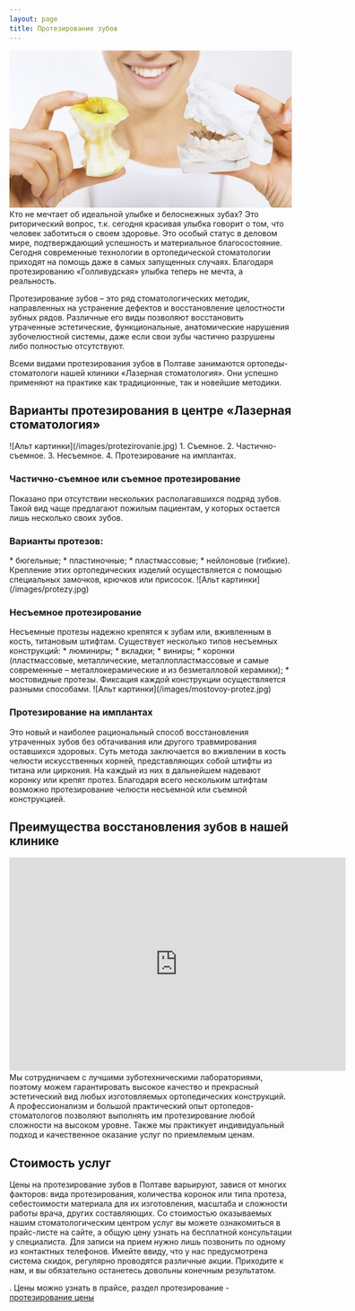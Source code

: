 ```yaml
---
layout: page
title: Протезирование зубов
---
```

<span class="image left">![Альт картинки](/images/nesemnyje-zubnyje-protezy-kakije-oni-byvajut.jpg)</span>
Кто не мечтает об идеальной улыбке и белоснежных зубах? Это риторический вопрос, т.к. сегодня красивая улыбка говорит о том, что человек заботиться о своем здоровье. Это особый статус в деловом мире, подтверждающий успешность и материальное благосостояние. Сегодня современные технологии в ортопедической стоматологии приходят на помощь даже в самых запущенных случаях. Благодаря протезированию «Голливудская» улыбка теперь не мечта, а реальность.

Протезирование зубов – это ряд стоматологических методик, направленных на устранение дефектов и восстановление целостности зубных рядов. Различные его виды позволяют восстановить утраченные эстетические, функциональные, анатомические нарушения зубочелюстной системы, даже если свои зубы частично разрушены либо полностью отсутствуют.

Всеми видами протезирования зубов в Полтаве занимаются ортопеды-стоматологи нашей клиники «Лазерная стоматология». Они успешно применяют на практике как традиционные, так и новейшие методики. 
<h2>Варианты протезирования в центре «Лазерная стоматология»</h2>
<span class="image left">![Альт картинки](/images/protezirovanie.jpg)</span>
1.	Съемное. 
2.	Частично-съемное. 
3.	Несъемное. 
4.	Протезирование на имплантах. 
<h3>Частично-съемное или съемное протезирование</h3> 
Показано при отсутствии нескольких располагавшихся подряд зубов. Такой вид чаще предлагают пожилым пациентам, у которых остается лишь несколько своих зубов. 
<h3>Варианты протезов:</h3> 
*	бюгельные; 
*	пластиночные; 
*	пластмассовые; 
*	нейлоновые (гибкие). 
Крепление этих ортопедических изделий осуществляется с помощью специальных замочков, крючков или присосок.
<span class="image left">![Альт картинки](/images/protezy.jpg)</span>
<h3>Несъемное протезирование</h3> 
Несъемные протезы надежно крепятся к зубам или, вживленным в кость, титановым штифтам. Существует несколько типов несъемных конструкций: 
* люминиры; 
*	вкладки; 
*	виниры; 
*	коронки (пластмассовые, металлические, металлопластмассовые и самые современные – металлокерамические и из безметалловой керамики); 
*	мостовидные протезы. 
Фиксация каждой конструкции осуществляется разными способами.
<span class="image left">![Альт картинки](/images/mostovoy-protez.jpg)</span>
<h3>Протезирование на имплантах</h3>
Это новый и наиболее рациональный способ восстановления утраченных зубов без обтачивания или другого травмирования оставшихся здоровых. Суть метода заключается во вживлении в кость челюсти искусственных корней, представляющих собой штифты из титана или циркония. На каждый из них в дальнейшем надевают коронку или крепят протез. Благодаря всего нескольким штифтам возможно протезирование челюсти несъемной или съемной конструкцией. 
<h2>Преимущества восстановления зубов в нашей клинике</h2>
<iframe width="600" height="380" src="https://www.youtube.com/embed/E_oYxR5bo8o" frameborder="0" allowfullscreen></iframe>
Мы сотрудничаем с лучшими зуботехническими лабораториями, поэтому можем гарантировать высокое качество и прекрасный эстетический вид любых изготовляемых ортопедических конструкций. А профессионализм и большой практический опыт ортопедов-стоматологов позволяют выполнять им протезирование любой сложности на высоком уровне. Также мы практикует индивидуальный подход и качественное оказание услуг по приемлемым ценам. 
<h2>Стоимость услуг</h2>
Цены на протезирование зубов в Полтаве варьируют, завися от многих факторов: вида протезирования, количества коронок или типа протеза, себестоимости материала для их изготовления, масштаба и сложности работы врача, других составляющих. 
Со стоимостью оказываемых нашим стоматологическим центром услуг вы можете ознакомиться в прайс-листе на сайте, а общую цену узнать на бесплатной консультации у специалиста. Для записи на прием нужно лишь позвонить по одному из контактных телефонов. Имейте ввиду, что у нас предусмотрена система скидок, регулярно проводятся различные акции. 
Приходите к нам, и вы обязательно останетесь довольны конечным результатом.

. 
Цены можно узнать в прайсе, раздел протезирование - 
[протезирование цены](/price.html)
